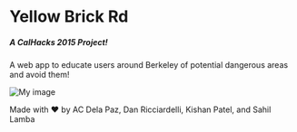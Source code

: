 # Yellow Brick Rd
##### A CalHacks 2015 Project!

A web app to educate users around Berkeley of potential dangerous areas and avoid them!

![My image](https://raw.githubusercontent.com/kishpatel1996/calhacks2015/master/yellow-brick-rd.jpg)



Made with :heart: by AC Dela Paz, Dan Ricciardelli, Kishan Patel, and Sahil Lamba

